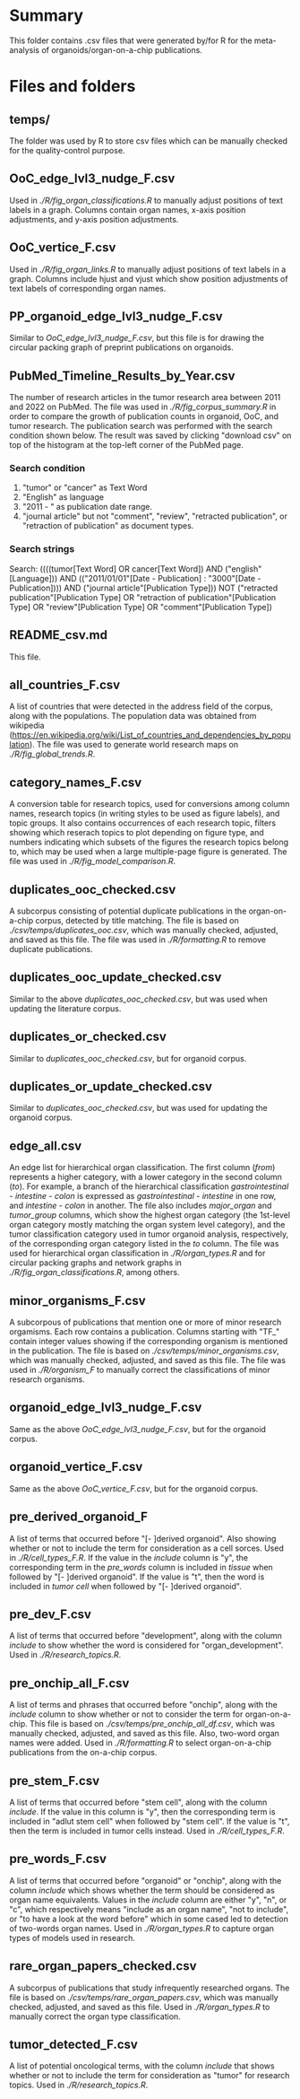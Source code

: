 # Summary

This folder contains .csv files that were generated by/for R for the meta-analysis of organoids/organ-on-a-chip publications.

# Files and folders

## temps/
The folder was used by R to store csv files which can be manually checked for the quality-control purpose.

## OoC_edge_lvl3_nudge_F.csv

Used in *./R/fig_organ_classifications.R* to manually adjust positions of text labels in a graph. Columns contain organ names, x-axis position adjustments, and y-axis position adjustments.

## OoC_vertice_F.csv

Used in *./R/fig_organ_links.R* to manually adjust positions of text labels in a graph. Columns include hjust and vjust which show position adjustments of text labels of corresponding organ names.

## PP_organoid_edge_lvl3_nudge_F.csv
Similar to *OoC_edge_lvl3_nudge_F.csv*, but this file is for drawing the circular packing graph of preprint publications on organoids.

## PubMed_Timeline_Results_by_Year.csv

The number of research articles in the tumor research area between 2011 and 2022 on PubMed. The file was used in *./R/fig_corpus_summary.R* in order to compare the growth of publication counts in organoid, OoC, and tumor research. The publication search was performed with the search condition shown below. The result was saved by clicking "download csv" on top of the histogram at the top-left corner of the PubMed page.

### Search condition

1. "tumor" or "cancer" as Text Word
2. "English" as language
3. "2011 - " as publication date range.
4. "journal article" but not "comment", "review", "retracted publication", or "retraction of publication" as document types.

### Search strings

Search: ((((tumor[Text Word] OR cancer[Text Word]) AND ("english"[Language])) AND (("2011/01/01"[Date - Publication] : "3000"[Date - Publication]))) AND ("journal article"[Publication Type])) NOT ("retracted publication"[Publication Type] OR "retraction of publication"[Publication Type] OR "review"[Publication Type] OR "comment"[Publication Type])


## README_csv.md

This file.

## all_countries_F.csv

A list of countries that were detected in the address field of the corpus, along with the populations. The population data was obtained from wikipedia (https://en.wikipedia.org/wiki/List_of_countries_and_dependencies_by_population). The file was used to generate world research maps on *./R/fig_global_trends.R*.

## category_names_F.csv

A conversion table for research topics, used for conversions among column names, research topics (in writing styles to be used as figure labels), and topic groups. It also contains occurrences of each research topic, filters showing which reserach topics to plot depending on figure type, and numbers indicating which subsets of the figures the research topics belong to, which may be used when a large multiple-page figure is generated. The file was used in *./R/fig_model_comparison.R*.

## duplicates_ooc_checked.csv

A subcorpus consisting of potential duplicate publications in the organ-on-a-chip corpus, detected by title matching. The file is based on *./csv/temps/duplicates_ooc.csv*, which was manually checked, adjusted, and saved as this file. The file was used in *./R/formatting.R* to remove duplicate publications.

## duplicates_ooc_update_checked.csv
Similar to the above *duplicates_ooc_checked.csv*, but was used when updating the literature corpus.

## duplicates_or_checked.csv

Similar to *duplicates_ooc_checked.csv*, but for organoid corpus.

## duplicates_or_update_checked.csv

Similar to *duplicates_ooc_checked.csv*, but was used for updating the organoid corpus.

## edge_all.csv

An edge list for hierarchical organ classification. The first column (*from*) represents a higher category, with a lower category in the second column (*to*). For example, a branch of the hierarchical classification *gastrointestinal* - *intestine* - *colon* is expressed as *gastrointestinal* - *intestine* in one row, and *intestine* - *colon* in another. The file also includes *major_organ* and *tumor_group* columns, which show the highest organ category (the 1st-level organ category mostly matching the organ system level category), and the tumor classification category used in tumor organoid analysis, respectively, of the corresponding organ category listed in the *to* column. The file was used for hierarchical organ classification in *./R/organ_types.R* and for circular packing graphs and network graphs in *./R/fig_organ_classifications.R*, among others.

## minor_organisms_F.csv

A subcorpous of publications that mention one or more of minor research orgamisms. Each row contains a publication. Columns starting with "TF_" contain integer values showing if the corresponding organism is mentioned in the publication. The file is based on *./csv/temps/minor_organisms.csv*, which was manually checked, adjusted, and saved as this file. The file was used in *./R/organism_F* to manually correct the classifications of minor research organisms. 

## organoid_edge_lvl3_nudge_F.csv

Same as the above *OoC_edge_lvl3_nudge_F.csv*, but for the organoid corpus.

## organoid_vertice_F.csv

Same as the above *OoC_vertice_F.csv*, but for the organoid corpus.

## pre_derived_organoid_F

A list of terms that occurred before "[- ]derived organoid". Also showing whether or not to include the term for consideration as a cell sorces. Used in *./R/cell_types_F.R*. If the value in the *include* column is "y", the corresponding term in the *pre_words* column is included in *tissue* when followed by "[- ]derived organoid". If the value is "t", then the word is included in *tumor cell* when followed by "[- ]derived organoid". 

## pre_dev_F.csv

A list of terms that occurred before "development", along with the column *include* to show whether the word is considered for "organ_development". Used in *./R/research_topics.R*.

## pre_onchip_all_F.csv

A list of terms and phrases that occurred before "onchip", along with the *include* column to show whether or not to consider the term for organ-on-a-chip. This file is based on *./csv/temps/pre_onchip_all_df.csv*, which was manually checked, adjusted, and saved as this file. Also, two-word organ names were added. Used in *./R/formatting.R* to select organ-on-a-chip publications from the on-a-chip corpus. 

## pre_stem_F.csv

A list of terms that occurred before "stem cell", along with the column *include*. If the value in this column is "y", then the corresponding term is included in "adlut stem cell" when followed by "stem cell". If the value is "t", then the term is included in tumor cells instead. Used in *./R/cell_types_F.R*.

## pre_words_F.csv

A list of terms that occurred before "organoid" or "onchip", along with the column *include* which shows whether the term should be considered as organ name equivalents. Values in the *include* column are either "y", "n", or "c", which respectively means "include as an organ name", "not to include", or "to have a look at the word before" which in some cased led to detection of two-words organ names. Used in *./R/organ_types.R* to capture organ types of models used in research.

## rare_organ_papers_checked.csv
A subcorpus of publications that study infrequently researched organs. The file is based on *./csv/temps/rare_organ_papers.csv*, which was manually checked, adjusted, and saved as this file. Used in *./R/organ_types.R* to manually correct the organ type classification. 

## tumor_detected_F.csv

A list of potential oncological terms, with the column *include* that shows whether or not to include the term for consideration as "tumor" for research topics. Used in *./R/research_topics.R*. 
